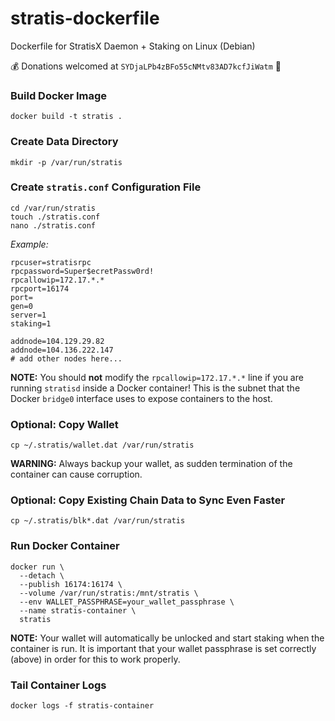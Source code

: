 # stratis-dockerfile
Dockerfile for StratisX Daemon + Staking on Linux (Debian)

:moneybag: Donations welcomed at `SYDjaLPb4zBFo55cNMtv83AD7kcfJiWatm` :bow:

### Build Docker Image
    docker build -t stratis .
    
### Create Data Directory
    mkdir -p /var/run/stratis

### Create `stratis.conf` Configuration File
    cd /var/run/stratis
    touch ./stratis.conf
    nano ./stratis.conf
    
*Example:*
```
rpcuser=stratisrpc
rpcpassword=Super$ecretPassw0rd!
rpcallowip=172.17.*.*
rpcport=16174
port=
gen=0
server=1
staking=1

addnode=104.129.29.82
addnode=104.136.222.147
# add other nodes here...
```

**NOTE:** You should **not** modify the `rpcallowip=172.17.*.*` line if you are running `stratisd` inside a Docker container! This is the subnet that the Docker `bridge0` interface uses to expose containers to the host.

### Optional: Copy Wallet
    cp ~/.stratis/wallet.dat /var/run/stratis

**WARNING:** Always backup your wallet, as sudden termination of the container can cause corruption.

### Optional: Copy Existing Chain Data to Sync Even Faster
    cp ~/.stratis/blk*.dat /var/run/stratis
    
### Run Docker Container
    docker run \
      --detach \
      --publish 16174:16174 \
      --volume /var/run/stratis:/mnt/stratis \
      --env WALLET_PASSPHRASE=your_wallet_passphrase \
      --name stratis-container \
      stratis
      
**NOTE:** Your wallet will automatically be unlocked and start staking when the container is run. It is important that your wallet passphrase is set correctly (above) in order for this to work properly.

### Tail Container Logs
    docker logs -f stratis-container
